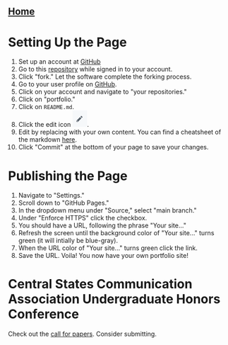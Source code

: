 ## [Home](https://milesccoleman.com/portfolio/)
# Setting Up the Page
1. Set up an account at [GitHub](https://github.com)
2. Go to this [repository](https://github.com/milesccoleman/portfolio.git) while signed in to your account. 
3. Click "fork." Let the software complete the forking process. 
4. Go to your user profile on [GitHub](https://github.com). 
5. Click on your account and navigate to "your repositories." 
6. Click on "portfolio." 
7. Click on ```README.md```. 
8. Click the edit icon ![edit icon!](edit.png "edit icon"). 
9. Edit by replacing with your own content. You can find a cheatsheet of the markdown [here](https://www.markdownguide.org/basic-syntax#headings). 
10. Click "Commit" at the bottom of your page to save your changes. 

# Publishing the Page
1. Navigate to "Settings." 
2. Scroll down to "GitHub Pages." 
3. In the dropdown menu under "Source," select "main branch." 
4. Under "Enforce HTTPS" click the checkbox. 
5. You should have a URL, following the phrase "Your site..." 
6. Refresh the screen until the background color of "Your site..." turns green (it will intially be blue-gray). 
7. When the URL color of "Your site..." turns green click the link. 
8. Save the URL. Voila! You now have your own portfolio site! 

# Central States Communication Association Undergraduate Honors Conference
Check out the [call for papers](https://www.csca-net.org/aws/CSCA/pt/sd/news_article/24070/_PARENT/layout_details_callforpapers/false). Consider submitting. 

